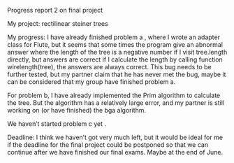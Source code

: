 Progress report 2 on final project

My project: rectilinear steiner trees

My progress: I have already finished problem a , where I wrote an adapter class for Flute, but it seems that some times the program give an abnormal answer where the length of the tree is a negative number if I visit tree.length directly, but answers are correct if I calculate the length by calling function wirelength(tree), the answers are always correct. This bug needs to be further tested, but my partner claim that he has never met the bug, maybe it can be considered that my group have finished problem a.

For problem b, I have already implemented the Prim algorithm to calculate the tree. But the algorithm has a relatively large error, and my partner is still working on (or have finished) the bga algorithm.

We haven’t started problem c yet .

Deadline: I think we haven’t got very much left, but it would be ideal for me if the deadline for the final project could be postponed so that we can continue after we have finished our final exams. Maybe at the end of June.

